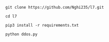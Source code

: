```
git clone https://github.com/Nghi235/l7.git
```
```
cd l7
```
```
pip3 install -r requirements.txt
```
```
python ddos.py
```
